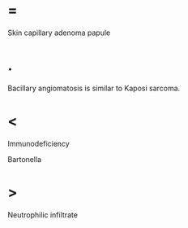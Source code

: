 # =

Skin capillary adenoma papule

# .

Bacillary angiomatosis is similar to Kaposi sarcoma.

# <

Immunodeficiency

Bartonella

# >

Neutrophilic infiltrate

